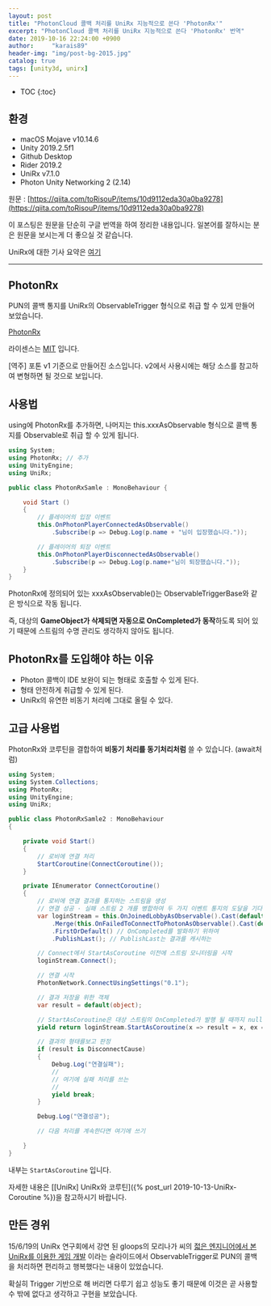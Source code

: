 ```yaml
---
layout: post
title: "PhotonCloud 콜백 처리를 UniRx 지능적으로 쓴다 'PhotonRx'"
excerpt: "PhotonCloud 콜백 처리를 UniRx 지능적으로 쓴다 'PhotonRx' 번역"
date: 2019-10-16 22:24:00 +0900
author:     "karais89"
header-img: "img/post-bg-2015.jpg"
catalog: true
tags: [unity3d, unirx]
---
```

* TOC
{:toc}

## 환경

- macOS Mojave v10.14.6
- Unity 2019.2.5f1
- Github Desktop
- Rider 2019.2
- UniRx v7.1.0
- Photon Unity Networking 2 (2.14)

원문 : [https://qiita.com/toRisouP/items/10d9112eda30a0ba9278](https://qiita.com/toRisouP/items/10d9112eda30a0ba9278)

이 포스팅은 원문을 단순히 구글 번역을 하여 정리한 내용입니다. 일본어를 잘하시는 분은 원문을 보시는게 더 좋으실 것 같습니다. 

UniRx에 대한 기사 요약은 [여기](https://qiita.com/toRisouP/items/48b9fa25df64d3c6a392)

---

## PhotonRx

PUN의 콜백 통지를 UniRx의 ObservableTrigger 형식으로 취급 할 수 있게 만들어 보았습니다.

[PhotonRx](https://github.com/TORISOUP/PhotonRx)

라이센스는 [MIT](https://ko.wikipedia.org/wiki/MIT_%ED%97%88%EA%B0%80%EC%84%9C) 입니다.

[역주] 포톤 v1 기준으로 만들어진 소스입니다. v2에서 사용시에는 해당 소스를 참고하여 변형하면 될 것으로 보입니다.

## 사용법

using에 PhotonRx를 추가하면, 나머지는 this.xxxAsObservable 형식으로 콜백 통지를 Observable로 취급 할 수 있게 됩니다.

```cs
using System;
using PhotonRx; // 추가
using UnityEngine;
using UniRx;

public class PhotonRxSamle : MonoBehaviour {

    void Start ()
    {
        // 플레이어의 입장 이벤트
        this.OnPhotonPlayerConnectedAsObservable()
            .Subscribe(p => Debug.Log(p.name + "님이 입장했습니다."));

        // 플레이어의 퇴장 이벤트
        this.OnPhotonPlayerDisconnectedAsObservable()
            .Subscribe(p => Debug.Log(p.name+"님이 퇴장했습니다."));
    }
}
```

PhotonRx에 정의되어 있는 xxxAsObservable()는 ObservableTriggerBase와 같은 방식으로 작동 됩니다.

즉, 대상의 **GameObject가 삭제되면 자동으로 OnCompleted가 동작**하도록 되어 있기 때문에 스트림의 수명 관리도 생각하지 않아도 됩니다.

## PhotonRx를 도입해야 하는 이유

- Photon 콜백이 IDE 보완이 되는 형태로 호출할 수 있게 된다.
- 형태 안전하게 취급할 수 있게 된다.
- UniRx의 유연한 비동기 처리에 그대로 올릴 수 있다.

## 고급 사용법

PhotonRx와 코루틴을 결합하여 **비동기 처리를 동기처리처럼** 쓸 수 있습니다. (await처럼)

```cs
using System;
using System.Collections;
using PhotonRx;
using UnityEngine;
using UniRx;

public class PhotonRxSamle2 : MonoBehaviour
{

    private void Start()
    {
        // 로비에 연결 처리
        StartCoroutine(ConnectCoroutine());
    }

    private IEnumerator ConnectCoroutine()
    {
        // 로비에 연결 결과를 통지하는 스트림을 생성
        // 연결 성공 · 실패 스트림 2 개를 병합하여 두 가지 이벤트 통지의 도달을 기다리는
        var loginStream = this.OnJoinedLobbyAsObservable().Cast(default(object))
            .Merge(this.OnFailedToConnectToPhotonAsObservable().Cast(default(object)))
            .FirstOrDefault() // OnCompleted를 발화하기 위하여
            .PublishLast(); // PublishLast는 결과를 캐시하는

        // Connect에서 StartAsCoroutine 이전에 스트림 모니터링을 시작
        loginStream.Connect();

        // 연결 시작
        PhotonNetwork.ConnectUsingSettings("0.1");

        // 결과 저장을 위한 객체
        var result = default(object);

        // StartAsCoroutine은 대상 스트림의 OnCompleted가 발행 될 때까지 null를 돌려주는 (코루틴에서 대기)
        yield return loginStream.StartAsCoroutine(x => result = x, ex => { });

        // 결과의 형태를보고 판정
        if (result is DisconnectCause)
        {
            Debug.Log("연결실패");
            //
            // 여기에 실패 처리를 쓰는
            //
            yield break;
        }

        Debug.Log("연결성공");

        // 다음 처리를 계속한다면 여기에 쓰기

    }
}
```

내부는 `StartAsCoroutine` 입니다.

자세한 내용은 [[UniRx] UniRx와 코루틴]({% post_url 2019-10-13-UniRx-Coroutine %})을 참고하시기 바랍니다.

## 만든 경위

15/6/19의 UniRx 연구회에서 강연 된 gloops의 모리나가 씨의 [젋은 엔지니어에서 본 UniRx를 이용한 게임 개발](https://www.slideshare.net/HirohitoMorinaga/unirx) 이라는 슬라이드에서 ObservableTrigger로 PUN의 콜백을 처리하면 편리하고 행복했다는 내용이 있었습니다.

확실히 Trigger 기반으로 해 버리면 다루기 쉽고 성능도 좋기 때문에 이것은 곧 사용할 수 밖에 없다고 생각하고 구현을 보았습니다.